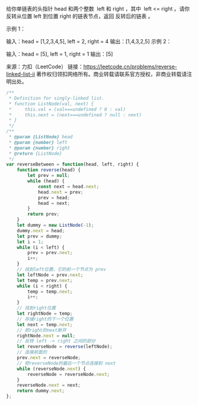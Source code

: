 给你单链表的头指针 head 和两个整数  left 和 right ，其中  left <= right 。请你反转从位置 left 到位置 right 的链表节点，返回 反转后的链表 。

示例 1：

输入：head = [1,2,3,4,5], left = 2, right = 4
输出：[1,4,3,2,5]
示例 2：

输入：head = [5], left = 1, right = 1
输出：[5]

来源：力扣（LeetCode）
链接：https://leetcode.cn/problems/reverse-linked-list-ii
著作权归领扣网络所有。商业转载请联系官方授权，非商业转载请注明出处。

```js
/**
 * Definition for singly-linked list.
 * function ListNode(val, next) {
 *     this.val = (val===undefined ? 0 : val)
 *     this.next = (next===undefined ? null : next)
 * }
 */
/**
 * @param {ListNode} head
 * @param {number} left
 * @param {number} right
 * @return {ListNode}
 */
var reverseBetween = function(head, left, right) {
    function reverse(head) {
        let prev = null;
        while (head) {
            const next = head.next;
            head.next = prev;
            prev = head;
            head = next;
        }
        return prev;
    }
    let dummy = new ListNode(-1);
    dummy.next = head;
    let prev = dummy;
    let i = 1;
    while (i < left) {
        prev = prev.next;
        i++;
    }
    // 找到left位置，它的前一个节点为 prev
    let leftNode = prev.next;
    let temp = prev.next;
    while (i < right) {
        temp = temp.next;
        i++;
    }
    // 找到right位置
    let rightNode = temp;
    // 存储right的下一个位置
    let next = temp.next;
    // 把right的next断开
    rightNode.next = null;
    // 反转 left -> right 之间的部分
    let reverseNode = reverse(leftNode);
    // 连接前面的
    prev.next = reverseNode;
    // 把reverseNode的最后一个节点连接到 next
    while (reverseNode.next) {
        reverseNode = reverseNode.next;
    }
    reverseNode.next = next;
    return dummy.next;
};
```
